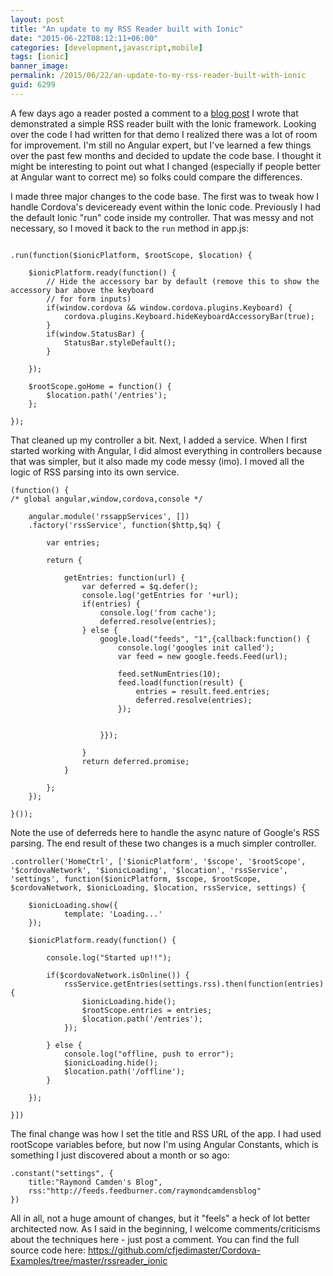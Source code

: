 ```yaml
---
layout: post
title: "An update to my RSS Reader built with Ionic"
date: "2015-06-22T08:12:11+06:00"
categories: [development,javascript,mobile]
tags: [ionic]
banner_image: 
permalink: /2015/06/22/an-update-to-my-rss-reader-built-with-ionic
guid: 6299
---
```


A few days ago a reader posted a comment to a <a href="http://www.raymondcamden.com/2014/09/05/RSS-Reader-Cordova-demo-updated-with-Ionic">blog post</a> I wrote that demonstrated a simple RSS reader built with the Ionic framework. Looking over the code I had written for that demo I realized there was a lot of room for improvement. I'm still no Angular expert, but I've learned a few things over the past few months and decided to update the code base. I thought it might be interesting to point out what I changed (especially if people better at Angular want to correct me) so folks could compare the differences.

<!--more-->

I made three major changes to the code base. The first was to tweak how I handle Cordova's deviceready event within the Ionic code. Previously I had the default Ionic "run" code inside my controller. That was messy and not necessary, so I moved it back to the <code>run</code> method in app.js:

<pre><code class="language-javascript">
.run(function($ionicPlatform, $rootScope, $location) {

	$ionicPlatform.ready(function() {
		// Hide the accessory bar by default (remove this to show the accessory bar above the keyboard
		// for form inputs)
		if(window.cordova &amp;&amp; window.cordova.plugins.Keyboard) {
			cordova.plugins.Keyboard.hideKeyboardAccessoryBar(true);
		}
		if(window.StatusBar) {
			StatusBar.styleDefault();
		}

	});

	$rootScope.goHome = function() {
		$location.path('/entries');
	};

});
</code></pre>

That cleaned up my controller a bit. Next, I added a service. When I first started working with Angular, I did almost everything in controllers because that was simpler, but it also made my code messy (imo). I moved all the logic of RSS parsing into its own service.

<pre><code class="language-javascript">(function() {
/* global angular,window,cordova,console */

	angular.module('rssappServices', [])
	.factory('rssService', function($http,$q) {
		
		var entries;

		return {

			getEntries: function(url) {
				var deferred = $q.defer();
				console.log('getEntries for '+url);
				if(entries) {
					console.log('from cache');
					deferred.resolve(entries);
				} else {
					google.load(&quot;feeds&quot;, &quot;1&quot;,{callback:function() {
						console.log('googles init called');
						var feed = new google.feeds.Feed(url);

						feed.setNumEntries(10);
						feed.load(function(result) {
							entries = result.feed.entries;
							deferred.resolve(entries);
						});


					}});

				}
				return deferred.promise;
			}

		};
	});

}());
</code></pre>

Note the use of deferreds here to handle the async nature of Google's RSS parsing. The end result of these two changes is a much simpler controller. 

<pre><code class="language-javascript">.controller('HomeCtrl', ['$ionicPlatform', '$scope', '$rootScope', '$cordovaNetwork', '$ionicLoading', '$location', 'rssService', 'settings', function($ionicPlatform, $scope, $rootScope, $cordovaNetwork, $ionicLoading, $location, rssService, settings) {

	$ionicLoading.show({
     		template: 'Loading...'
	});

	$ionicPlatform.ready(function() {

		console.log(&quot;Started up!!&quot;);

		if($cordovaNetwork.isOnline()) {
			rssService.getEntries(settings.rss).then(function(entries) {
				$ionicLoading.hide();
				$rootScope.entries = entries;
				$location.path('/entries');
			});

		} else {
			console.log(&quot;offline, push to error&quot;);
			$ionicLoading.hide();
			$location.path('/offline');
		}

	});

}])</code></pre>

The final change was how I set the title and RSS URL of the app. I had used rootScope variables before, but now I'm using Angular Constants, which is something I just discovered about a month or so ago:

<pre><code class="language-javascript">.constant("settings", {
	title:"Raymond Camden's Blog",
	rss:"http://feeds.feedburner.com/raymondcamdensblog"
})</code></pre>

All in all, not a huge amount of changes, but it "feels" a heck of lot better architected now. As I said in the beginning, I welcome comments/criticisms about the techniques here - just post a comment. You can find the full source code here: <a href="https://github.com/cfjedimaster/Cordova-Examples/tree/master/rssreader_ionic">https://github.com/cfjedimaster/Cordova-Examples/tree/master/rssreader_ionic</a>